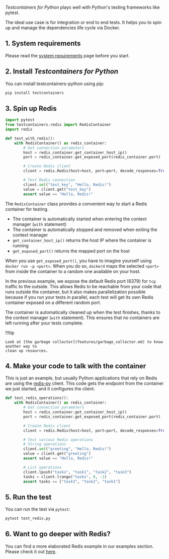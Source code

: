_Testcontainers for Python_ plays well with Python's testing frameworks like pytest.

The ideal use case is for integration or end to end tests. It helps you to spin
up and manage the dependencies life cycle via Docker.

## 1. System requirements

Please read the [system requirements](system_requirements/index.md) page before you start.

## 2. Install _Testcontainers for Python_

You can install testcontainers-python using pip:

```bash
pip install testcontainers
```

## 3. Spin up Redis

```python
import pytest
from testcontainers.redis import RedisContainer
import redis

def test_with_redis():
    with RedisContainer() as redis_container:
        # Get connection parameters
        host = redis_container.get_container_host_ip()
        port = redis_container.get_exposed_port(redis_container.port)

        # Create Redis client
        client = redis.Redis(host=host, port=port, decode_responses=True)

        # Test Redis connection
        client.set("test_key", "Hello, Redis!")
        value = client.get("test_key")
        assert value == "Hello, Redis!"
```

The `RedisContainer` class provides a convenient way to start a Redis container for testing.

- The container is automatically started when entering the context manager (`with` statement)
- The container is automatically stopped and removed when exiting the context manager
- `get_container_host_ip()` returns the host IP where the container is running
- `get_exposed_port()` returns the mapped port on the host

When you use `get_exposed_port()`, you have to imagine yourself using `docker run -p
<port>`. When you do so, `dockerd` maps the selected `<port>` from inside the
container to a random one available on your host.

In the previous example, we expose the default Redis port (6379) for `tcp` traffic to the outside. This
allows Redis to be reachable from your code that runs outside the container, but
it also makes parallelization possible because if you run your tests in parallel, each test will get its own Redis container exposed on a different random port.

The container is automatically cleaned up when the test finishes, thanks to the context manager (`with` statement). This ensures that no containers are left running after your tests complete.

!!!tip

    Look at [the garbage collector](features/garbage_collector.md) to know another way to
    clean up resources.

## 4. Make your code to talk with the container

This is just an example, but usually Python applications that rely on Redis are
using the [redis-py](https://github.com/redis/redis-py) client. This code gets
the endpoint from the container we just started, and it configures the client.

```python
def test_redis_operations():
    with RedisContainer() as redis_container:
        # Get connection parameters
        host = redis_container.get_container_host_ip()
        port = redis_container.get_exposed_port(redis_container.port)

        # Create Redis client
        client = redis.Redis(host=host, port=port, decode_responses=True)

        # Test various Redis operations
        # String operations
        client.set("greeting", "Hello, Redis!")
        value = client.get("greeting")
        assert value == "Hello, Redis!"

        # List operations
        client.lpush("tasks", "task1", "task2", "task3")
        tasks = client.lrange("tasks", 0, -1)
        assert tasks == ["task3", "task2", "task1"]
```

## 5. Run the test

You can run the test via `pytest`:

```bash
pytest test_redis.py
```

## 6. Want to go deeper with Redis?

You can find a more elaborated Redis example in our examples section. Please check it out [here](./modules/redis.md).
